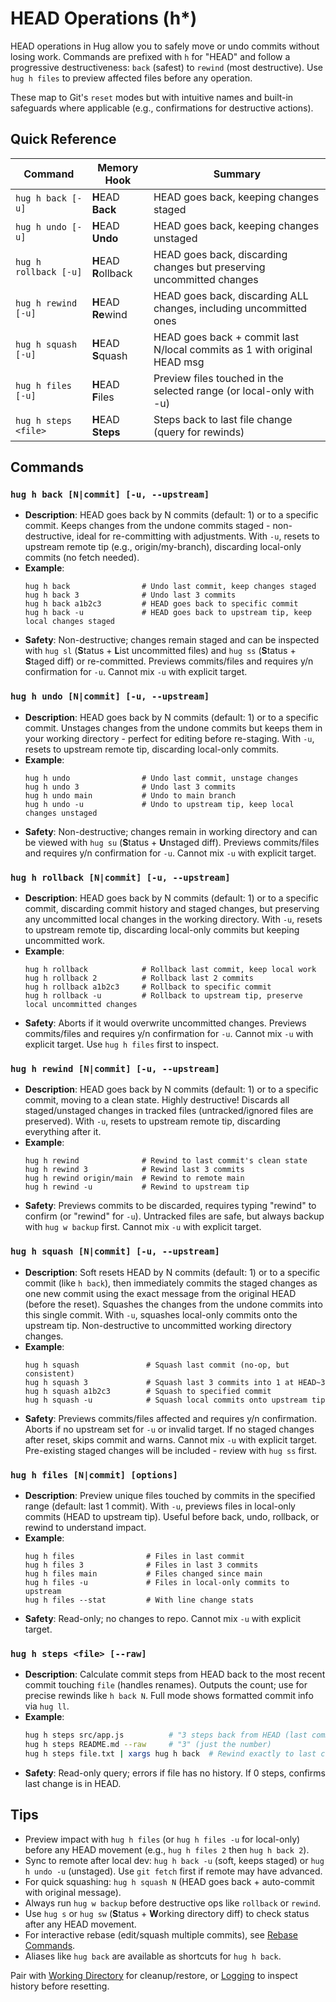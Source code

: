 # HEAD Operations (h*)

HEAD operations in Hug allow you to safely move or undo commits without losing work. Commands are prefixed with `h` for "HEAD" and follow a progressive destructiveness: `back` (safest) to `rewind` (most destructive). Use `hug h files` to preview affected files before any operation.

These map to Git's `reset` modes but with intuitive names and built-in safeguards where applicable (e.g., confirmations for destructive actions).

## Quick Reference

| Command | Memory Hook | Summary                                                                  |
| --- | --- |--------------------------------------------------------------------------|
| `hug h back [-u]` | **H**EAD **Back** | HEAD goes back, keeping changes staged                                   |
| `hug h undo [-u]` | **H**EAD **Undo** | HEAD goes back, keeping changes unstaged                                 |
| `hug h rollback [-u]` | **H**EAD **R**ollback | HEAD goes back, discarding changes but preserving uncommitted changes    |
| `hug h rewind [-u]` | **H**EAD **Re**wind | HEAD goes back, discarding ALL changes, including uncommitted ones       |
| `hug h squash [-u]` | **H**EAD **S**quash | HEAD goes back + commit last N/local commits as 1 with original HEAD msg |
| `hug h files [-u]` | **H**EAD **F**iles | Preview files touched in the selected range (or local-only with -u)      |
| `hug h steps <file>` | **H**EAD **Steps** | Steps back to last file change (query for rewinds)                       |

## Commands

### `hug h back [N|commit] [-u, --upstream]`
- **Description**: HEAD goes back by N commits (default: 1) or to a specific commit. Keeps changes from the undone commits staged - non-destructive, ideal for re-committing with adjustments. With `-u`, resets to upstream remote tip (e.g., origin/my-branch), discarding local-only commits (no fetch needed).
- **Example**:
  ```
  hug h back                # Undo last commit, keep changes staged
  hug h back 3              # Undo last 3 commits
  hug h back a1b2c3         # HEAD goes back to specific commit
  hug h back -u             # HEAD goes back to upstream tip, keep local changes staged
  ```
- **Safety**: Non-destructive; changes remain staged and can be inspected with `hug sl` (**S**tatus + **L**ist uncommitted files) and `hug ss` (**S**tatus + **S**taged diff) or re-committed. Previews commits/files and requires y/n confirmation for `-u`. Cannot mix `-u` with explicit target.

### `hug h undo [N|commit] [-u, --upstream]`
- **Description**: HEAD goes back by N commits (default: 1) or to a specific commit. Unstages changes from the undone commits but keeps them in your working directory - perfect for editing before re-staging. With `-u`, resets to upstream remote tip, discarding local-only commits.
- **Example**:
  ```
  hug h undo                # Undo last commit, unstage changes
  hug h undo 3              # Undo last 3 commits
  hug h undo main           # Undo to main branch
  hug h undo -u             # Undo to upstream tip, keep local changes unstaged
  ```
- **Safety**: Non-destructive; changes remain in working directory and can be viewed with `hug su` (**S**tatus + **U**nstaged diff). Previews commits/files and requires y/n confirmation for `-u`. Cannot mix `-u` with explicit target.

### `hug h rollback [N|commit] [-u, --upstream]`
- **Description**: HEAD goes back by N commits (default: 1) or to a specific commit, discarding commit history and staged changes, but preserving any uncommitted local changes in the working directory. With `-u`, resets to upstream remote tip, discarding local-only commits but keeping uncommitted work.
- **Example**:
  ```
  hug h rollback            # Rollback last commit, keep local work
  hug h rollback 2          # Rollback last 2 commits
  hug h rollback a1b2c3     # Rollback to specific commit
  hug h rollback -u         # Rollback to upstream tip, preserve local uncommitted changes
  ```
- **Safety**: Aborts if it would overwrite uncommitted changes. Previews commits/files and requires y/n confirmation for `-u`. Cannot mix `-u` with explicit target. Use `hug h files` first to inspect.

### `hug h rewind [N|commit] [-u, --upstream]`
- **Description**: HEAD goes back by N commits (default: 1) or to a specific commit, moving to a clean state. Highly destructive! Discards all staged/unstaged changes in tracked files (untracked/ignored files are preserved). With `-u`, resets to upstream remote tip, discarding everything after it.
- **Example**:
  ```
  hug h rewind              # Rewind to last commit's clean state
  hug h rewind 3            # Rewind last 3 commits
  hug h rewind origin/main  # Rewind to remote main
  hug h rewind -u           # Rewind to upstream tip
  ```
- **Safety**: Previews commits to be discarded, requires typing "rewind" to confirm (or "rewind" for `-u`). Untracked files are safe, but always backup with `hug w backup` first. Cannot mix `-u` with explicit target.

### `hug h squash [N|commit] [-u, --upstream]`
- **Description**: Soft resets HEAD by N commits (default: 1) or to a specific commit (like `h back`), then immediately commits the staged changes as one new commit using the exact message from the original HEAD (before the reset). Squashes the changes from the undone commits into this single commit. With `-u`, squashes local-only commits onto the upstream tip. Non-destructive to uncommitted working directory changes.
- **Example**:
  ```
  hug h squash               # Squash last commit (no-op, but consistent)
  hug h squash 3             # Squash last 3 commits into 1 at HEAD~3
  hug h squash a1b2c3        # Squash to specified commit
  hug h squash -u            # Squash local commits onto upstream tip
  ```
- **Safety**: Previews commits/files affected and requires y/n confirmation. Aborts if no upstream set for `-u` or invalid target. If no staged changes after reset, skips commit and warns. Cannot mix `-u` with explicit target. Pre-existing staged changes will be included - review with `hug ss` first.

### `hug h files [N|commit] [options]`
- **Description**: Preview unique files touched by commits in the specified range (default: last 1 commit). With `-u`, previews files in local-only commits (HEAD to upstream tip). Useful before back, undo, rollback, or rewind to understand impact.
- **Example**:
  ```
  hug h files                # Files in last commit
  hug h files 3              # Files in last 3 commits
  hug h files main           # Files changed since main
  hug h files -u             # Files in local-only commits to upstream
  hug h files --stat         # With line change stats
  ```
- **Safety**: Read-only; no changes to repo. Cannot mix `-u` with explicit target.

### `hug h steps <file> [--raw]`
- **Description**: Calculate commit steps from HEAD back to the most recent commit touching `file` (handles renames). Outputs the count; use for precise rewinds like `h back N`. Full mode shows formatted commit info via `hug ll`.
- **Example**:
  ```bash
  hug h steps src/app.js          # "3 steps back from HEAD (last commit abc123); <ll output>"
  hug h steps README.md --raw     # "3" (just the number)
  hug h steps file.txt | xargs hug h back  # Rewind exactly to last change
  ```
- **Safety**: Read-only query; errors if file has no history. If 0 steps, confirms last change is in HEAD.

## Tips
- Preview impact with `hug h files` (or `hug h files -u` for local-only) before any HEAD movement (e.g., `hug h files 2` then `hug h back 2`).
- Sync to remote after local dev: `hug h back -u` (soft, keeps staged) or `hug h undo -u` (unstaged). Use `git fetch` first if remote may have advanced.
- For quick squashing: `hug h squash N` (HEAD goes back + auto-commit with original message).
- Always run `hug w backup` before destructive ops like `rollback` or `rewind`.
- Use `hug s` or `hug sw` (**S**tatus + **W**orking directory diff) to check status after any HEAD movement.
- For interactive rebase (edit/squash multiple commits), see [Rebase Commands](commits#rebase).
- Aliases like `hug back` are available as shortcuts for `hug h back`.

Pair with [Working Directory](working-dir) for cleanup/restore, or [Logging](logging) to inspect history before resetting.
